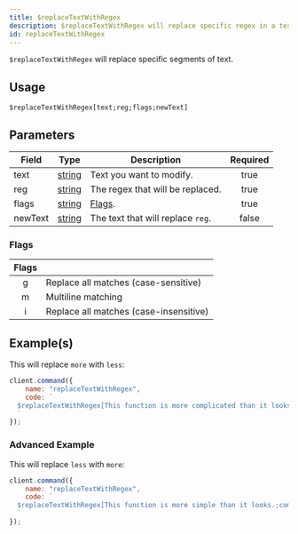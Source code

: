```yaml
---
title: $replaceTextWithRegex
description: $replaceTextWithRegex will replace specific regex in a text. This works similar as $replaceText.
id: replaceTextWithRegex
---
```


`$replaceTextWithRegex` will replace specific segments of text.

## Usage

```aoi
$replaceTextWithRegex[text;reg;flags;newText]
```

## Parameters

| Field   | Type                                                                                              | Description                       | Required |
| ------- | ------------------------------------------------------------------------------------------------- | --------------------------------- | :------: |
| text    | [string](https://developer.mozilla.org/en-US/docs/Web/JavaScript/Reference/Global_Objects/String) | Text you want to modify.          |   true   |
| reg     | [string](https://developer.mozilla.org/en-US/docs/Web/JavaScript/Reference/Global_Objects/String) | The regex that will be replaced.  |   true   |
| flags   | [string](https://developer.mozilla.org/en-US/docs/Web/JavaScript/Reference/Global_Objects/String) | [Flags](#flags).                  |   true   |
| newText | [string](https://developer.mozilla.org/en-US/docs/Web/JavaScript/Reference/Global_Objects/String) | The text that will replace `reg`. |  false   |

### Flags

| Flags |                                        |
| :---: | -------------------------------------- |
|   g   | Replace all matches (case-sensitive)   |
|   m   | Multiline matching                     |
|   i   | Replace all matches (case-insensitive) |

## Example(s)

This will replace `more` with `less`:

```javascript
client.command({
    name: "replaceTextWithRegex",
    code: `
  $replaceTextWithRegex[This function is more complicated than it looks.;more;g;less]
  `
});
```

### Advanced Example

This will replace `less` with `more`:

```javascript
client.command({
    name: "replaceTextWithRegex",
    code: `
  $replaceTextWithRegex[This function is more simple than it looks.;complicated;g;simple]
  `
});
```
